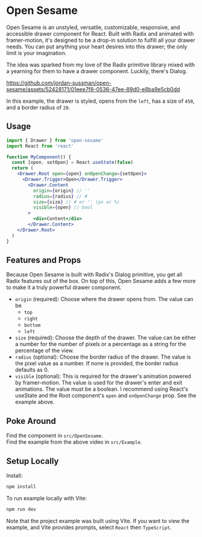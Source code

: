 # Open Sesame
Open Sesame is an unstyled, versatile, customizable, responsive, and accessible drawer component for React. Built with Radix and animated with framer-motion, it's designed to be a drop-in solution to fulfill all your drawer needs. You can put anything your heart desires into this drawer; the only limit is your imagination.

The idea was sparked from my love of the Radix primitive library mixed
with a yearning for them to have a drawer component. Luckily, there's Dialog.

https://github.com/jordan-sussman/open-sesame/assets/52428171/01eee7f8-0536-47ee-89d0-e8ba9e5cb0dd

In this example, the drawer is styled, opens from the `left`, has a size
of `450`, and a border radius of `20`.

## Usage
```jsx
import { Drawer } from 'open-sesame'
import React from 'react'

function MyComponent() {
  const [open, setOpen] = React.useState(false)
  return (
    <Drawer.Root open={open} onOpenChange={setOpen}>
      <Drawer.Trigger>Open</Drawer.Trigger>
        <Drawer.Content
          origin={origin} // ''
          radius={radius} // #
          size={size} // # or '' (px or %)
          visible={open} // bool
        >
          <div>Content</div>
        </Drawer.Content>
    </Drawer.Root>
  )
}
```

## Features and Props
Because Open Sesame is built with Radix's Dialog primitive, you get
all Radix features out of the box. On top of this, Open Sesame adds
a few more to make it a truly powerful drawer component.

- `origin` (required): Choose where the drawer opens from. The value can be
  - `top`
  - `right`
  - `bottom`
  - `left`
- `size` (required): Choose the depth of the drawer. The value can be either a
number for the number of pixels or a percentage as a string for the percentage of the view.
- `radius` (optional): Choose the border radius of the drawer. The value is the pixel value as a number. If none is provided, the border radius defaults
as 0.
- `visible` (optional): This is required for the drawer's animation powered by framer-motion. The value is used for the drawer's enter and exit animations. The value must be a boolean. I recommend using React's useState and the Root component's `open` and `onOpenChange` prop. See the example above.

## Poke Around
Find the component in `src/OpenSesame`.
<br>
Find the example from the above video in `src/Example`.

## Setup Locally
Install:
```bash
npm install
```
To run example locally with Vite:
```bash
npm run dev
```
Note that the project example was built using Vite. If you want to view the example, and Vite provides prompts, select `React` then `TypeScript`.
